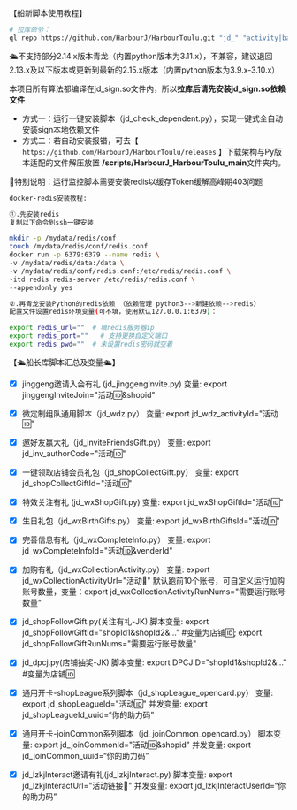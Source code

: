 【船新脚本使用教程】

``` bash
# 拉库命令：
ql repo https://github.com/HarbourJ/HarbourToulu.git "jd_" "activity|backUp|jd_sign" "^jd[^_]|USER|utils|ql|JD|sendNotify" "main"
```

🛳不支持部分2.14.x版本青龙（内置python版本为3.11.x），不兼容，建议退回2.13.x及以下版本或更新到最新的2.15.x版本（内置python版本为3.9.x-3.10.x）

本项目所有算法都编译在jd_sign.so文件内，所以**拉库后请先安装jd_sign.so依赖文件**
- 方式一：运行一键安装脚本（jd_check_dependent.py），实现一键式全自动安装sign本地依赖文件
- 方式二：若自动安装报错，可去【 `https://github.com/HarbourJ/HarbourToulu/releases` 】下载架构与Py版本适配的文件解压放置 **/scripts/HarbourJ_HarbourToulu_main**文件夹内。

📢特别说明：运行监控脚本需要安装redis以缓存Token缓解高峰期403问题
``` bash
docker-redis安装教程: 

①.先安装redis
复制以下命令到ssh一键安装

mkdir -p /mydata/redis/conf
touch /mydata/redis/conf/redis.conf
docker run -p 6379:6379 --name redis \
-v /mydata/redis/data:/data \
-v /mydata/redis/conf/redis.conf:/etc/redis/redis.conf \
-itd redis redis-server /etc/redis/redis.conf \
--appendonly yes

②.再青龙安装Python的redis依赖 （依赖管理 python3-->新建依赖-->redis）
配置文件设置redis环境变量(可不填，使用默认127.0.0.1:6379)：

export redis_url=""  # 填redis服务器ip
export redis_port=""   # 支持更换自定义端口
export redis_pwd=""  # 未设置redis密码就空着
``` 

【🛳船长库脚本汇总及变量🛳】

* [x] jinggeng邀请入会有礼 (jd_jinggengInvite.py)
变量: export jinggengInviteJoin="活动🆔&shopid"


* [x] 微定制组队通用脚本（jd_wdz.py）
变量: export jd_wdz_activityId="活动🆔"


* [x] 邀好友赢大礼（jd_inviteFriendsGift.py）
变量: export jd_inv_authorCode="活动🆔"


* [x] 一键领取店铺会员礼包（jd_shopCollectGift.py）
变量: export jd_shopCollectGiftId="活动🆔"


* [x] 特效关注有礼 (jd_wxShopGift.py)
变量: export jd_wxShopGiftId="活动🆔"


* [x] 生日礼包（jd_wxBirthGifts.py）
变量: export jd_wxBirthGiftsId="活动🆔"


* [x] 完善信息有礼（jd_wxCompleteInfo.py）
变量: export jd_wxCompleteInfoId="活动🆔&venderId"


* [x] 加购有礼（jd_wxCollectionActivity.py）
变量: export jd_wxCollectionActivityUrl="活动🔗" 
默认跑前10个账号，可自定义运行加购账号数量，变量：export jd_wxCollectionActivityRunNums="需要运行账号数量"


* [x] jd_shopFollowGift.py(关注有礼-JK)
脚本变量: export jd_shopFollowGiftId="shopId1&shopId2&..." #变量为店铺🆔; export jd_shopFollowGiftRunNums="需要运行账号数量"


* [x] jd_dpcj.py(店铺抽奖-JK)
脚本变量: export DPCJID="shopId1&shopId2&..." #变量为店铺🆔


* [x] 通用开卡-shopLeague系列脚本（jd_shopLeague_opencard.py）
变量: export jd_shopLeagueId="活动🆔"
并发变量: export jd_shopLeagueId_uuid=“你的助力码”


* [x] 通用开卡-joinCommon系列脚本（jd_joinCommon_opencard.py）
脚本变量: export jd_joinCommonId="活动🆔&shopid"
并发变量: export jd_joinCommon_uuid=“你的助力码”


* [x] jd_lzkjInteract邀请有礼(jd_lzkjInteract.py)
脚本变量: export jd_lzkjInteractUrl="活动链接🔗"
并发变量: export jd_lzkjInteractUserId=“你的助力码”